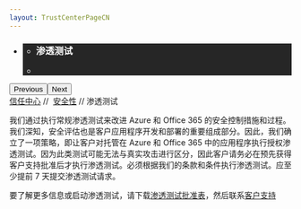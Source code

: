 ```yaml
---
layout: TrustCenterPageCN
---
```

<div class="row-fluid">
   <div class="span">
      <div>
         <div id="HeroWrapper" data-cols="1" data-view1="1" data-view2="1" data-view3="1" data-view4="1" class="row-fluid wider hero grid-container">
            <div class="span bp0-col-1-1 bp1-col-1-1 bp2-col-1-1 bp3-col-1-1">
               <div bi:type="slideshow" class="slideshow slideshow-hero hero" xmlns:bi="urn:schemas-microsoft-com:mscom:bi">
                  <ul bi:type="list" class="slides">
                     <li id="slide-1" bi:index="0" selectBi="">
                        <div class="heroitem light-foreground" bi:type="heroitem">
                           <div class="media" bi:parenttitle="t1">
                              <a href="" bi:track="False" bi:titleflag="t1" bi:index="0">
                                 <div data-picture="" data-alt="You are in control of your data" data-disable-swap-below="">
                                    <div data-src="https://c.s-microsoft.com/en-us/CMSImages/MS_TrustCenter_Privacy_Header.jpg?version=dc9c5b9b-c334-7922-892a-15c2cd65053d"></div>
                                    <noscript></noscript>
                                 </div>
                              </a>
                           </div>
                           <div class="text" bi:type="cta">
                              <div class="text-container">
                                 <div class="box" style="background: rgba(0,0,0,.85); color: #FFFFFF;">
                                    <ul bi:type="list" class="headerCaption subpageHeaderCaption">
                                       <li class="box-title">
                                          <h3 class="box-title" bi:type="title" bi:title="t1" style="color: #FFFFFF;">渗透测试</h3>
                                       </li>
                                       <li class="box-actions box-description"><a target="_self" class="mscom-link" href=""></a></li>
                                    </ul>
                                 </div>
                              </div>
                           </div>
                        </div>
                     </li>
                  </ul>
                  <div class="navigation international" bi:track="false">
                     <div class="grid-container settop" data-title-text="Go To Slide "></div>
                  </div>
                  <div class="prev-next" bi:track="false"><button class="prev"><span class="icon-left" aria-hidden="true"></span><span class="screen-reader-text">Previous</span></button><button class="next"><span class="icon-right" aria-hidden="true"></span><span class="screen-reader-text">Next</span></button></div>
                  <div id="play-pause" class="play-pause" style="display:none">
                     <div class="pause"><button id="pauseButton" class="pause_button"><span class="icon-pause" aria-hidden="true"></span><span class="screen-reader-text">Pause</span></button></div>
                     <div class="play"><button id="playButton" class="play_button"><span class="icon-play" aria-hidden="true"></span><span class="screen-reader-text">Play</span></button></div>
                  </div>
               </div>
            </div>
         </div>
         <div id="BreadcrumbWrapper" data-cols="1" data-view1="1" data-view2="1" data-view3="1" data-view4="1" class="row-fluid grid-container mscom-grid-container breadcrumbs">
            <div class="span bp0-col-1-1 bp1-col-1-1 bp2-col-1-1 bp3-col-1-1"><a target="_self" class="mscom-link" href="../default.html">信任中心</a> // 
               <a target="_self" class="mscom-link" href="../security/default.html">安全性</a> // 渗透测试
            </div>
         </div>
         <div id="ContentWrapper" data-cols="2" data-view1="1" data-view2="2" data-view3="2" data-view4="2" class="row-fluid subpageBody">
            <div class="span bp0-col-1-1 bp2-col-2-1 bp3-col-2-1 bp1-col-2-2">
               <p>我们通过执行常规渗透测试来改进 Azure 和 Office 365 的安全控制措施和过程。我们深知，安全评估也是客户应用程序开发和部署的重要组成部分。因此，我们确立了一项策略，即让客户对托管在 Azure 和 Office 365 中的应用程序执行授权渗透测试。因为此类测试可能无法与真实攻击进行区分，因此客户请务必在预先获得客户支持批准后才执行渗透测试。必须根据我们的条款和条件执行渗透测试。应至少提前 7 天提交渗透测试请求。
               </p>
               <p>要了解更多信息或启动渗透测试，请下载<a target="_blank" class="mscom-link" href="https://wacnstorage.blob.core.chinacloudapi.cn/marketing-resource/documents/Penetration_Test_Questionnaire.docx">渗透测试批准表</a>，然后联系<a target="_blank" class="mscom-link" href="https://www.azure.cn/support/contact/">客户支持</a></p>
                 </div>
            <!--<div class="span bp0-col-1-1 bp2-col-2-1 bp3-col-2-1 bp1-col-2-2 bp0-clear bp1-clear">
               <div id="SideBarWrapper" data-cols="1" data-view1="1" data-view2="1" data-view3="1" data-view4="1" class="row-fluid">
                  <div id="HelpfulInformation" class="span bp0-col-1-1 bp1-col-1-1 bp2-col-1-1 bp3-col-1-1">
                     <h1>更多信息</h1>
                     <label><a target="_self" class="mscom-link" href="#">更新中。。。</a></label><br/>
                  </div>
               </div>
            </div>-->
         </div>
      </div>
   </div>
</div>
<div class="row-fluid" data-view4="1" data-view3="1" data-view2="1" data-view1="1" data-cols="1">
   <div class="span bp0-col-1-1 bp1-col-1-1 bp2-col-1-1 bp3-col-1-1"></div>
</div>
